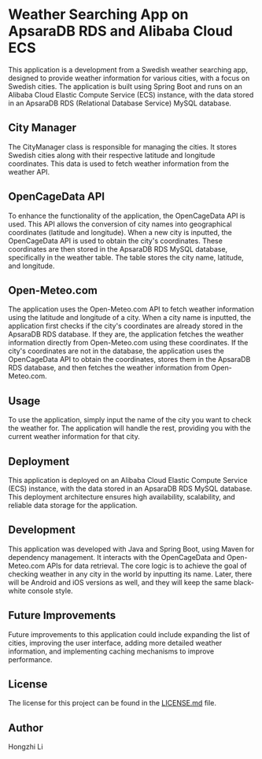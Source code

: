 # Weather Searching App on ApsaraDB RDS and Alibaba Cloud ECS

This application is a development from a Swedish weather searching app, designed to provide weather information for various cities, with a focus on Swedish cities. The application is built using Spring Boot and runs on an Alibaba Cloud Elastic Compute Service (ECS) instance, with the data stored in an ApsaraDB RDS (Relational Database Service) MySQL database.

## City Manager

The CityManager class is responsible for managing the cities. It stores Swedish cities along with their respective latitude and longitude coordinates. This data is used to fetch weather information from the weather API.

## OpenCageData API

To enhance the functionality of the application, the OpenCageData API is used. This API allows the conversion of city names into geographical coordinates (latitude and longitude). When a new city is inputted, the OpenCageData API is used to obtain the city's coordinates. These coordinates are then stored in the ApsaraDB RDS MySQL database, specifically in the weather table. The table stores the city name, latitude, and longitude.

## Open-Meteo.com

The application uses the Open-Meteo.com API to fetch weather information using the latitude and longitude of a city. When a city name is inputted, the application first checks if the city's coordinates are already stored in the ApsaraDB RDS database. If they are, the application fetches the weather information directly from Open-Meteo.com using these coordinates. If the city's coordinates are not in the database, the application uses the OpenCageData API to obtain the coordinates, stores them in the ApsaraDB RDS database, and then fetches the weather information from Open-Meteo.com.

## Usage

To use the application, simply input the name of the city you want to check the weather for. The application will handle the rest, providing you with the current weather information for that city.

## Deployment

This application is deployed on an Alibaba Cloud Elastic Compute Service (ECS) instance, with the data stored in an ApsaraDB RDS MySQL database. This deployment architecture ensures high availability, scalability, and reliable data storage for the application.

## Development

This application was developed with Java and Spring Boot, using Maven for dependency management. It interacts with the OpenCageData and Open-Meteo.com APIs for data retrieval. The core logic is to achieve the goal of checking weather in any city in the world by inputting its name. Later, there will be Android and iOS versions as well, and they will keep the same black-white console style.

## Future Improvements

Future improvements to this application could include expanding the list of cities, improving the user interface, adding more detailed weather information, and implementing caching mechanisms to improve performance.

## License

The license for this project can be found in the [LICENSE.md](LICENSE) file.

## Author
Hongzhi Li
